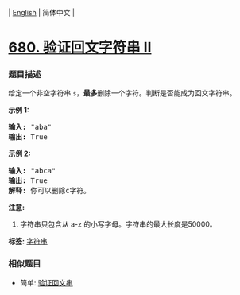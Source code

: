 | [English](README_EN.md) | 简体中文 |

# [680. 验证回文字符串 Ⅱ](https://leetcode-cn.com/problems/valid-palindrome-ii)
 ### 题目描述
<p>给定一个非空字符串&nbsp;<code>s</code>，<strong>最多</strong>删除一个字符。判断是否能成为回文字符串。</p>

<p><strong>示例 1:</strong></p>

<pre>
<strong>输入:</strong> &quot;aba&quot;
<strong>输出:</strong> True
</pre>

<p><strong>示例 2:</strong></p>

<pre>
<strong>输入:</strong> &quot;abca&quot;
<strong>输出:</strong> True
<strong>解释:</strong> 你可以删除c字符。
</pre>

<p><strong>注意:</strong></p>

<ol>
	<li>字符串只包含从 a-z 的小写字母。字符串的最大长度是50000。</li>
</ol>

**标签:**  [字符串](https://leetcode-cn.com/tag/string) 
 ### 相似题目
- 简单:	[验证回文串](https://leetcode-cn.com/problems/valid-palindrome) 
